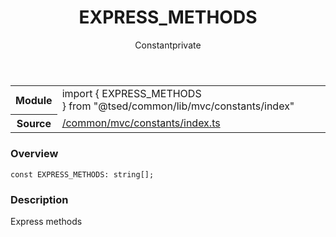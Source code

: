 
<header class="symbol-info-header"><h1 id="express_methods">EXPRESS_METHODS</h1><label class="symbol-info-type-label const">Constant</label><label class="api-type-label private" title="private">private</label></header>
<!-- summary -->
<section class="symbol-info"><table class="is-full-width"><tbody><tr><th>Module</th><td><div class="lang-typescript"><span class="token keyword">import</span> { EXPRESS_METHODS }&nbsp;<span class="token keyword">from</span>&nbsp;<span class="token string">"@tsed/common/lib/mvc/constants/index"</span></div></td></tr><tr><th>Source</th><td><a href="https://github.com/Romakita/ts-express-decorators/blob/v4.11.0/src//common/mvc/constants/index.ts#L0-L0">/common/mvc/constants/index.ts</a></td></tr></tbody></table></section>
<!-- overview -->


### Overview


<pre><code class="typescript-lang "><span class="token keyword">const</span> EXPRESS_METHODS<span class="token punctuation">:</span> <span class="token keyword">string</span><span class="token punctuation">[</span><span class="token punctuation">]</span><span class="token punctuation">;</span></code></pre>


<!-- Parameters -->

<!-- Description -->


### Description

Express methods

<!-- Members -->

